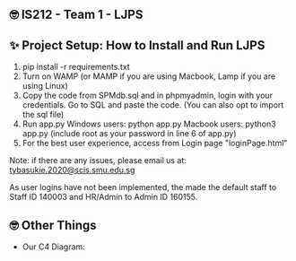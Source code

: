 ## 🤓 IS212 - Team 1 - LJPS

## ✨ Project Setup: How to Install and Run LJPS 
1. pip install -r requirements.txt
2. Turn on WAMP (or MAMP if you are using Macbook, Lamp if you are using Linux)
3. Copy the code from SPMdb.sql and in phpmyadmin, login with your credentials. Go to SQL and paste the code.
(You can also opt to import the sql file)
5. Run app.py
Windows users: python app.py
Macbook users: python3 app.py (include root as your password in line 6 of app.py)
6. For the best user experience, access from Login page "loginPage.html"

Note: if there are any issues, please email us at: tybasukie.2020@scis.smu.edu.sg

As user logins have not been implemented, the made the default staff to Staff ID 140003 and HR/Admin to Admin ID 160155.

## 🤓 Other Things ##
* Our C4 Diagram: 






